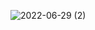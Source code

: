 ![2022-06-29 (2)](https://user-images.githubusercontent.com/98670029/176443652-a83f1b20-9e1d-48e4-8128-181ba3359619.png)
